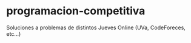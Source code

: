 # programacion-competitiva
Soluciones a problemas de distintos Jueves Online (UVa, CodeForeces, etc...)
